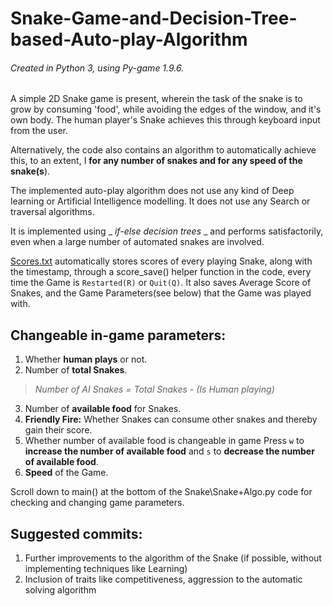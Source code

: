 # Snake-Game-and-Decision-Tree-based-Auto-play-Algorithm

###### Created in Python 3, using Py-game 1.9.6.







A simple 2D Snake game is present, wherein the task of the snake is to grow by consuming 'food', while avoiding the edges of the window, and it's own body. The human player's Snake achieves this through keyboard input from the user.

Alternatively, the code also contains an algorithm to automatically achieve this, to an extent, I **for any number of snakes and for any speed of the snake(s**).

The implemented auto-play algorithm does not use any kind of Deep learning or Artificial Intelligence modelling.
It does not use any Search or traversal algorithms.

It is implemented using _ _if-else decision trees_ _ and performs satisfactorily, even when a large number of automated snakes are involved.

[Scores.txt](Scores.txt) automatically stores scores of every playing Snake, along with the timestamp, through a score_save() helper function in the code, every time the Game is `Restarted(R)` or `Quit(Q)`.
It also saves Average Score of Snakes, and the Game Parameters(see below) that the Game was played with.


Changeable in-game parameters:
--
1. Whether **human plays** or not.
2. Number of **total Snakes**. 
>*Number of AI Snakes = Total Snakes - (Is Human playing)*
3. Number of **available food** for Snakes.
4. **Friendly Fire:** Whether Snakes can consume other snakes and thereby gain their score.
5.  Whether number of available food is changeable in game
Press `w` to **increase the number of available food** and `s` to **decrease the number of available food**.
6. **Speed** of the Game.


Scroll down to main() at the bottom of the Snake\Snake+Algo.py code for checking and changing game parameters.


Suggested commits:
--
1. Further improvements to the algorithm of the Snake (if possible, without implementing techniques like Learning)
2. Inclusion of traits like competitiveness, aggression to the automatic solving algorithm
